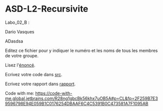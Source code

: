 # ASD-L2-Recursivite

Labo_02_B :

Dario Vasques

ADasdsa

Editez ce fichier pour y indiquer le numéro et les noms de tous les membres de votre groupe.

Lisez l'[énoncé](enonce).

Ecrivez votre code dans [src](src).

Ecrivez votre rapport dans [rapport](rapport).

Code with me: https://code-with-me.global.jetbrains.com/R28ng1gbcBk56khx7uOB5A#p=CL&fp=2F259B7E39596798E94E059B1C0176254DBAAF6C4C5391B0C473581A7F1095AB
